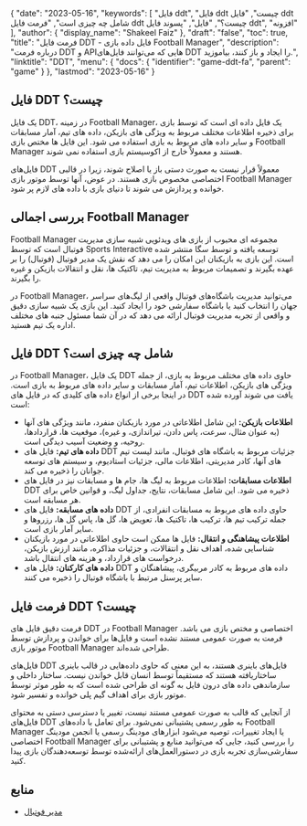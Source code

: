 {
  "date": "2023-05-16",
  "keywords": [
"فایل ddt",
"فایل ddt چیست",
"فایل ddt شامل چه چیزی است",
"فرمت فایل ddt چیست؟",
"فایل",
"پسوند فایل ddt",
"افزونه"
],
  "author": {
    "display_name": "Shakeel Faiz"
},
  "draft": "false",
  "toc": true,
  "title": "فرمت فایل DDT - فایل داده بازی Football Manager",
  "description": "درباره فرمت DDT و APIهایی که می‌توانند فایل‌های DDT را ایجاد و باز کنند، بیاموزید.",
  "linktitle": "DDT",
  "menu": {
    "docs": {
      "identifier": "game-ddt-fa",
      "parent": "game"
}
},
  "lastmod": "2023-05-16"
}

## فایل DDT چیست؟

یک فایل DDT، در زمینه Football Manager، یک فایل داده ای است که توسط بازی برای ذخیره اطلاعات مختلف مربوط به ویژگی های بازیکن، داده های تیم، آمار مسابقات و سایر داده های مربوط به بازی استفاده می شود. این فایل ها مختص بازی Football Manager هستند و معمولاً خارج از اکوسیستم بازی استفاده نمی شوند.

فایل‌های DDT معمولاً قرار نیست به صورت دستی باز یا اصلاح شوند، زیرا در قالبی اختصاصی مخصوص بازی هستند. در عوض، آنها توسط موتور بازی Football Manager خوانده و پردازش می شوند تا دنیای بازی با داده های لازم پر شود.

## بررسی اجمالی Football Manager

Football Manager مجموعه ای محبوب از بازی های ویدئویی شبیه سازی مدیریت فوتبال است که توسط Sports Interactive توسعه یافته و توسط سگا منتشر شده است. این بازی به بازیکنان این امکان را می دهد که نقش یک مدیر فوتبال (فوتبال) را بر عهده بگیرند و تصمیمات مربوط به مدیریت تیم، تاکتیک ها، نقل و انتقالات بازیکن و غیره را بگیرند.

در Football Manager، می‌توانید مدیریت باشگاه‌های فوتبال واقعی از لیگ‌های سراسر جهان را انتخاب کنید یا باشگاه سفارشی خود را ایجاد کنید. این بازی یک شبیه سازی دقیق و واقعی از تجربه مدیریت فوتبال ارائه می دهد که در آن شما مسئول جنبه های مختلف اداره یک تیم هستید.

## فایل DDT شامل چه چیزی است؟

در Football Manager، یک فایل DDT حاوی داده های مختلف مربوط به بازی، از جمله ویژگی های بازیکن، اطلاعات تیم، آمار مسابقات و سایر داده های مربوط به بازی است. در اینجا برخی از انواع داده های کلیدی که در فایل های DDT یافت می شوند آورده شده است:

- **اطلاعات بازیکن:** این شامل اطلاعاتی در مورد بازیکنان منفرد، مانند ویژگی های آنها (به عنوان مثال، سرعت، پاس دادن، تیراندازی، و غیره)، موقعیت ها، قراردادها، روحیه، و وضعیت آسیب دیدگی است.
- **داده های تیم:** فایل های DDT جزئیات مربوط به باشگاه های فوتبال، مانند لیست تیم های آنها، کادر مدیریتی، اطلاعات مالی، جزئیات استادیوم، و سیستم های توسعه جوانان را ذخیره می کند.
- **اطلاعات مسابقات:** اطلاعات مربوط به لیگ ها، جام ها و مسابقات نیز در فایل های DDT ذخیره می شود. این شامل مسابقات، نتایج، جداول لیگ، و قوانین خاص برای هر مسابقه است.
- **داده های مسابقه:** فایل های DDT حاوی داده های مربوط به مسابقات انفرادی، از جمله ترکیب تیم ها، ترکیب ها، تاکتیک ها، تعویض ها، گل ها، پاس گل ها، رزروها و سایر آمار بازی است.
- **اطلاعات پیشاهنگی و انتقال:** فایل ها ممکن است حاوی اطلاعاتی در مورد بازیکنان شناسایی شده، اهداف نقل و انتقالات، و جزئیات مذاکره، مانند ارزش بازیکن، درخواست های قرارداد، و هزینه های انتقال باشد.
- **داده های کارکنان:** فایل های DDT داده های مربوط به کادر مربیگری، پیشاهنگان و سایر پرسنل مرتبط با باشگاه فوتبال را ذخیره می کنند.

## فرمت فایل DDT چیست؟

فرمت دقیق فایل های DDT در Football Manager اختصاصی و مختص بازی می باشد. فرمت به صورت عمومی مستند نشده است و فایل‌ها برای خواندن و پردازش توسط موتور بازی Football Manager طراحی شده‌اند.

فایل‌های DDT فایل‌های باینری هستند، به این معنی که حاوی داده‌هایی در قالب باینری ساختاریافته هستند که مستقیماً توسط انسان قابل خواندن نیست. ساختار داخلی و سازماندهی داده های درون فایل به گونه ای طراحی شده است که به طور موثر توسط موتور بازی برای اهداف گیم پلی خوانده و تفسیر شود.

از آنجایی که قالب به صورت عمومی مستند نیست، تغییر یا دسترسی دستی به محتوای فایل‌های DDT به طور رسمی پشتیبانی نمی‌شود. برای تعامل با داده‌های Football Manager یا ایجاد تغییرات، توصیه می‌شود ابزارهای مودینگ رسمی یا انجمن مودینگ اختصاصی Football Manager را بررسی کنید، جایی که می‌توانید منابع و پشتیبانی برای سفارشی‌سازی تجربه بازی در دستورالعمل‌های ارائه‌شده توسط توسعه‌دهندگان بازی پیدا کنید.

## منابع
* [مدیر فوتبال](https://en.wikipedia.org/wiki/Football_Manager)


